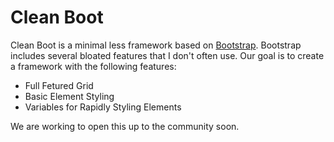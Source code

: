 # Clean Boot

Clean Boot is a minimal less framework based on [Bootstrap](http://getbootstrap.com). Bootstrap includes several bloated features that I don't often use. Our goal is to create a framework with the following features:

 * Full Fetured Grid
 * Basic Element Styling
 * Variables for Rapidly Styling Elements

We are working to open this up to the community soon.